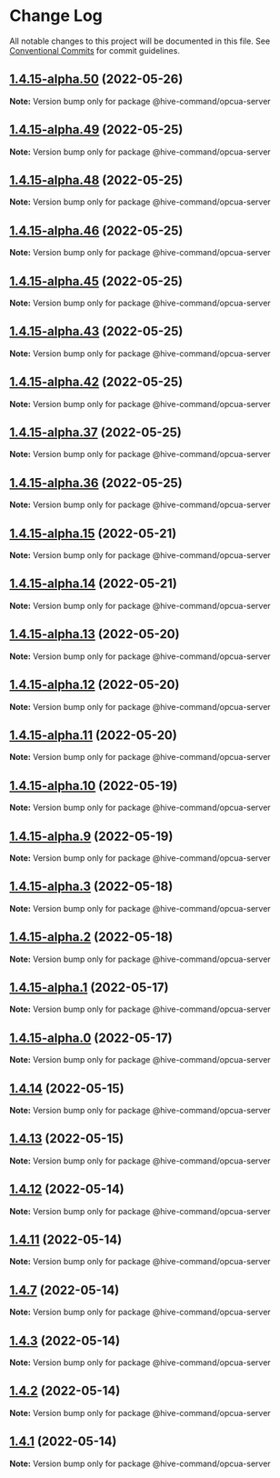 # Change Log

All notable changes to this project will be documented in this file.
See [Conventional Commits](https://conventionalcommits.org) for commit guidelines.

## [1.4.15-alpha.50](https://github.com/TheTechCompany/sudbuster/compare/v1.4.15-alpha.49...v1.4.15-alpha.50) (2022-05-26)

**Note:** Version bump only for package @hive-command/opcua-server





## [1.4.15-alpha.49](https://github.com/TheTechCompany/sudbuster/compare/v1.4.15-alpha.48...v1.4.15-alpha.49) (2022-05-25)

**Note:** Version bump only for package @hive-command/opcua-server





## [1.4.15-alpha.48](https://github.com/TheTechCompany/sudbuster/compare/v1.4.15-alpha.47...v1.4.15-alpha.48) (2022-05-25)

**Note:** Version bump only for package @hive-command/opcua-server





## [1.4.15-alpha.46](https://github.com/TheTechCompany/sudbuster/compare/v1.4.15-alpha.45...v1.4.15-alpha.46) (2022-05-25)

**Note:** Version bump only for package @hive-command/opcua-server





## [1.4.15-alpha.45](https://github.com/TheTechCompany/sudbuster/compare/v1.4.15-alpha.44...v1.4.15-alpha.45) (2022-05-25)

**Note:** Version bump only for package @hive-command/opcua-server





## [1.4.15-alpha.43](https://github.com/TheTechCompany/sudbuster/compare/v1.4.15-alpha.42...v1.4.15-alpha.43) (2022-05-25)

**Note:** Version bump only for package @hive-command/opcua-server





## [1.4.15-alpha.42](https://github.com/TheTechCompany/sudbuster/compare/v1.4.15-alpha.41...v1.4.15-alpha.42) (2022-05-25)

**Note:** Version bump only for package @hive-command/opcua-server





## [1.4.15-alpha.37](https://github.com/TheTechCompany/sudbuster/compare/v1.4.15-alpha.36...v1.4.15-alpha.37) (2022-05-25)

**Note:** Version bump only for package @hive-command/opcua-server





## [1.4.15-alpha.36](https://github.com/TheTechCompany/sudbuster/compare/v1.4.15-alpha.35...v1.4.15-alpha.36) (2022-05-25)

**Note:** Version bump only for package @hive-command/opcua-server





## [1.4.15-alpha.15](https://github.com/TheTechCompany/sudbuster/compare/v1.4.15-alpha.14...v1.4.15-alpha.15) (2022-05-21)

**Note:** Version bump only for package @hive-command/opcua-server





## [1.4.15-alpha.14](https://github.com/TheTechCompany/sudbuster/compare/v1.4.15-alpha.13...v1.4.15-alpha.14) (2022-05-21)

**Note:** Version bump only for package @hive-command/opcua-server





## [1.4.15-alpha.13](https://github.com/TheTechCompany/sudbuster/compare/v1.4.15-alpha.12...v1.4.15-alpha.13) (2022-05-20)

**Note:** Version bump only for package @hive-command/opcua-server





## [1.4.15-alpha.12](https://github.com/TheTechCompany/sudbuster/compare/v1.4.15-alpha.11...v1.4.15-alpha.12) (2022-05-20)

**Note:** Version bump only for package @hive-command/opcua-server





## [1.4.15-alpha.11](https://github.com/TheTechCompany/sudbuster/compare/v1.4.15-alpha.10...v1.4.15-alpha.11) (2022-05-20)

**Note:** Version bump only for package @hive-command/opcua-server





## [1.4.15-alpha.10](https://github.com/TheTechCompany/sudbuster/compare/v1.4.15-alpha.9...v1.4.15-alpha.10) (2022-05-19)

**Note:** Version bump only for package @hive-command/opcua-server





## [1.4.15-alpha.9](https://github.com/TheTechCompany/sudbuster/compare/v1.4.15-alpha.8...v1.4.15-alpha.9) (2022-05-19)

**Note:** Version bump only for package @hive-command/opcua-server





## [1.4.15-alpha.3](https://github.com/TheTechCompany/sudbuster/compare/v1.4.15-alpha.2...v1.4.15-alpha.3) (2022-05-18)

**Note:** Version bump only for package @hive-command/opcua-server





## [1.4.15-alpha.2](https://github.com/TheTechCompany/sudbuster/compare/v1.4.15-alpha.1...v1.4.15-alpha.2) (2022-05-18)

**Note:** Version bump only for package @hive-command/opcua-server





## [1.4.15-alpha.1](https://github.com/TheTechCompany/sudbuster/compare/v1.4.15-alpha.0...v1.4.15-alpha.1) (2022-05-17)

**Note:** Version bump only for package @hive-command/opcua-server





## [1.4.15-alpha.0](https://github.com/TheTechCompany/sudbuster/compare/v1.4.14...v1.4.15-alpha.0) (2022-05-17)

**Note:** Version bump only for package @hive-command/opcua-server





## [1.4.14](https://github.com/TheTechCompany/sudbuster/compare/v1.4.13...v1.4.14) (2022-05-15)

**Note:** Version bump only for package @hive-command/opcua-server





## [1.4.13](https://github.com/TheTechCompany/sudbuster/compare/v1.4.12...v1.4.13) (2022-05-15)

**Note:** Version bump only for package @hive-command/opcua-server





## [1.4.12](https://github.com/TheTechCompany/sudbuster/compare/v1.4.11...v1.4.12) (2022-05-14)

**Note:** Version bump only for package @hive-command/opcua-server





## [1.4.11](https://github.com/TheTechCompany/sudbuster/compare/v1.4.10...v1.4.11) (2022-05-14)

**Note:** Version bump only for package @hive-command/opcua-server





## [1.4.7](https://github.com/TheTechCompany/sudbuster/compare/v1.4.6...v1.4.7) (2022-05-14)

**Note:** Version bump only for package @hive-command/opcua-server





## [1.4.3](https://github.com/TheTechCompany/sudbuster/compare/v1.4.2...v1.4.3) (2022-05-14)

**Note:** Version bump only for package @hive-command/opcua-server





## [1.4.2](https://github.com/TheTechCompany/sudbuster/compare/v1.4.1...v1.4.2) (2022-05-14)

**Note:** Version bump only for package @hive-command/opcua-server





## [1.4.1](https://github.com/TheTechCompany/sudbuster/compare/v1.4.1-alpha.152...v1.4.1) (2022-05-14)

**Note:** Version bump only for package @hive-command/opcua-server
